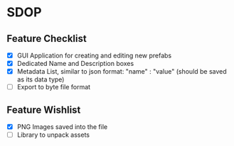 # SDOP

## Feature Checklist
- [x] GUI Application for creating and editing new prefabs
- [x] Dedicated Name and Description boxes
- [x] Metadata List, similar to json format: "name" : "value" (should be saved as its data type)
- [ ] Export to byte file format

## Feature Wishlist
- [x] PNG Images saved into the file
- [ ] Library to unpack assets
